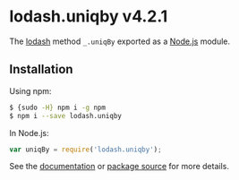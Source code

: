 # lodash.uniqby v4.2.1

The [lodash](https://lodash.com/) method `_.uniqBy` exported as a [Node.js](https://nodejs.org/) module.

## Installation

Using npm:
```bash
$ {sudo -H} npm i -g npm
$ npm i --save lodash.uniqby
```

In Node.js:
```js
var uniqBy = require('lodash.uniqby');
```

See the [documentation](https://lodash.com/docs#uniqBy) or [package source](https://github.com/lodash/lodash/blob/4.2.1-npm-packages/lodash.uniqby) for more details.
